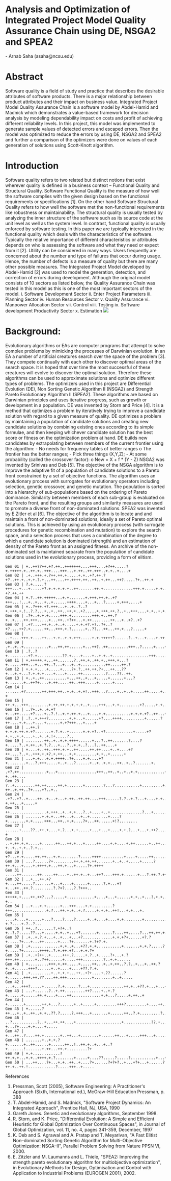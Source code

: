 <h1>Analysis and Optimization of Integrated Project Model Quality Assurance Chain using DE, NSGA2 and SPEA2</h1>
-	Arnab Saha (asaha@ncsu.edu)

<h1>Abstract</h1>
Software quality is a field of study and practice that describes the desirable attributes of software products. There is a major relationship between product attributes and their impact on business value. Integrated Project Model Quality Assurance Chain is a software model by Abdel-Hamid and Madnick which demonstrates a value-based framework for decision analysis by modeling dependability impact on costs and profit of achieving different reliability levels. In this project, this model was implemented to generate sample values of detected errors and escaped errors. Then the model was optimized to reduce the errors by using DE, NSGA2 and SPEA2 and further a comparison of the optimizers were done on values of each generation of solutions using Scott-Knott algorithm.
<h1>Introduction</h1>
Software quality refers to two related but distinct notions that exist wherever quality is defined in a business context – Functional Quality and Structural Quality. Software Functional Quality is the measure of how well the software complies with the given design based on the functional requirements or specifications [1]. On the other hand Software Structural Quality refers to how well the software met the non-functional requirements like robustness or maintainability. The structural quality is usually tested by analyzing the inner structure of the software such as its source code at the unit level as well as the system level. In contrast, functional quality is usually enforced by software testing. 
In this paper we are typically interested in the functional quality which deals with the characteristics of the software. Typically the relative importance of different characteristics or attributes depends on who is assessing the software and what they need or expect from it [2].  Utility can be considered in many ways. Users frequently are concerned about the number and type of failures that occur during usage. Hence, the number of defects is a measure of quality but there are many other possible measures. The Integrated Project Model developed by Abdel-Hamid [2] was used to model the generation, detection, and correction of errors during development. Although the original model consists of 10 sectors as listed below, the Quality Assurance Chain was tested in this model as this is one of the most important sectors of the model.
i.	Software Development Sector
ii.	Enter Project Parameters
iii.	Planning Sector
iv.	Human Resources Sector
v.	Quality Assurance
vi.	Manpower Allocation Sector
vii.	Control
viii.	Testing
ix.	Software development Productivity Sector
x.	Estimation
<img src="\images\ipm_full.png">
<h1>Background:</h1>
Evolutionary algorithms or EAs are computer programs that attempt to solve complex problems by mimicking the processes of Darwinian evolution. In an EA a number of artificial creatures search over the space of the problem [3]. They compete continually with each other to discover optimal areas of the search space. It is hoped that over time the most successful of these creatures will evolve to discover the optimal solution. Therefore these algorithms can be used to approximate solutions and optimize different types of problems. 
The optimizers used in this project are Differential Evolution (DE), Non Sorting Genetic Algorithm II (NSGA2) and Strength Pareto Evolutionary Algorithm II (SPEA2). These algorithms are based on Darwinian principles and uses iterative progress, such as growth or development in a population. 
DE was invented by Storn and Price [4]. It is a method that optimizes a problem by iteratively trying to improve a candidate solution with regard to a given measure of quality. DE optimizes a problem by maintaining a population of candidate solutions and creating new candidate solutions by combining existing ones according to its simple formulae, and then keeping whichever candidate solution has the best score or fitness on the optimization problem at hand. DE builds new candidates by extrapolating between members of the current frontier using the algorithm: 
-	No needs for frequency tables of better ranges
o	The frontier has the better ranges;
-	Pick three things (X,Y,Z);
-	At some probability (called the crossover factor):
o	New = X + f * (Y - Z)
NSGA2 was invented by Srinivas and Deb [5]. The objective of the NSGA algorithm is to improve the adaptive fit of a population of candidate solutions to a Pareto front constrained by a set of objective functions. The algorithm uses an evolutionary process with surrogates for evolutionary operators including selection, genetic crossover, and genetic mutation. The population is sorted into a hierarchy of sub-populations based on the ordering of Pareto dominance. Similarity between members of each sub-group is evaluated on the Pareto front, and the resulting groups and similarity measures are used to promote a diverse front of non-dominated solutions. 
SPEA2 was invented by E.Zitler et al [6]. The objective of the algorithm is to locate and and maintain a front of non-dominated solutions, ideally a set of Pareto optimal solutions. This is achieved by using an evolutionary process (with surrogate procedures for genetic recombination and mutation) to explore the search space, and a selection process that uses a combination of the degree to which a candidate solution is dominated (strength) and an estimation of density of the Pareto front as an assigned fitness. An archive of the non-dominated set is maintained separate from the population of candidate solutions used in the evolutionary process, providing a form of elitism.

```
Gen 01 | +..++??++.+?.++..+++++++....+++....+?++.....?+.+++++.+..++.+..+++....+++...+.++..++.+++..+.+..+....+ 
Gen 02 | .+..+++.+.?++.++.+.....+.+..+?.++.?+?..++.+..+.+.?.+...++....++.++++.++..++..+.++...++?.....?+..++.+ 
Gen 03 | ?.+.....?+++...+...+.....+?.+.+.+.+.+..++.......++.+.............+++.+.....+.+...+..++.....?+?.++.++ 
Gen 04 | +.?..++.+++++...+.+.......+.+++.++.+..+?+++...!...+..+...+..+......++++....+...+...?.....+.+++.....+ 
Gen 05 | +..?+++.+?.+++...+..+..?..?+.+++.+.!..?.?...+..+..++..++.+..+?.....+.+++.++.?..+..+++....+.+..+.+.++ 
Gen 06 | .?+..+.+.+.....+++.+.........+++.+..++.?+..+....++.+++.....+...++..+?++...+.++........++...+..+?..+? 
Gen 07 | .+?....++.+..+..+.....+.+.+?.+?..?+..?+?....++?.+......++...+++.+.?......+..??...++...++.+...?.....+ 
Gen 08 | ..+....+++.+....++...+.+..+.+.+++.....+.+.+++++?......?..+...+....+.++.+.+.......+....+.......+++.+. 
Gen 09 | .+..+..+...........+...++.++......+...++?..++.........+++..?.....+....++.....?.....+..+........+.... 
Gen 10 | .?..?+.........+?.+...........??.+....+....+..+.+..+................+++......+++++.+..+++.+.+++.+... 
Gen 11 | +.+++++.+...++.......?..++.+..++.+..+++.+...?+......+++...+...++..?...+...+..+...........++.....++.? 
Gen 12 | +.+.+....+.....+....?+.?..++.++.?+...++...??+...+.+...?.+.+.+....+....+.....++..........?....??..++. 
Gen 13 | +..+..++..........+...++..+...+.....+......+...?+.......+..++?+....+.++.....++..+++.....+......+.... 
Gen 14 | .......+?.......++.+++.++..+.+..+.+!..+++...?....+..+..+.....++.....+....?.+.....+++.+.........++.?+ 
Gen 15 | ++.+...+++.........+.++.++.+.+.+.+..+....+++...+.+.........+?.....+.+....+.+...+++....++.++.+....?.. 
Gen 16 | ..?+..+..+.+?+...++.....+?....+..?.!..+.+.++.+...+....+.+...........+.+.+.+?..++...++.............+. 
Gen 17 | .?..+.+++?.........+.+...+......+?....++++..........+......?++....+.+...+....+......+.+?+++...+....+ 
Gen 18 | ..++.?+.+.+.++.+.+?.......+.?.+..+......+.+.+?..+?............+.....+?+.+..+.+....+..+..+.!+.....?.. 
Gen 19 | ........++..+..+.+.++++......+...?..++.......?....?+.....?..+.++..+.?.?...+...?..+.+..?...?..++....+ 
Gen 20 | +....+..++..+++.+.+..++.....++.++....+..+....+?++....?..+..+++.+.+?.+.++...+.+.........+.+..+......+ 
Gen 21 | ...+.+...+.+.++++..?+....+.+....+?+........+...?.+++.....+..+...?......+..+..+.+...++..+..?.......+. 
Gen 22 | .+?.++............+...+.................+++..++..+..+..+.+............++.++.+++++.+++++.+.?+..++.... 
Gen 23 | ?..+.........++.++.....++.+.......+........?...?...........+.........+.....+?++..+.++..?+....+?..+.. 
Gen 24 | .+?..+?..+....++..+...+...+.++..++.++....+++......?.?..+.?...+....+.+......+..++.....?+.++...+.....+ 
Gen 25 | ++................+.+++..+..+.+...?..+....+..+..............?...+..........++...+..+....+....++....+ 
Gen 26 | .......+.+.+...++...+...+..+........+....?+........+.+.....+++...++..+.+....?+...++......+!?........ 
Gen 27 | ......+....??..++.+....+.?...+.+.....+...+...+....+.+.?...+...+.++?........++.+.++...+......++?...?+ 
Gen 28 | ..+.++.+.+.....+......++...++.+...+.....++....+.+....+.++......+..++...+.?.++.....?+..+..+.+..?.+... 
Gen 29 | +?...+.+.....++.++...+.+........?.....++++..........+....+.....++........++........++.+.....+..+?.+. 
Gen 30 | ...?......?+.........++.+.++.++.......+..+..+.....+.....?++.+...+....+.++++.+...++.+...+.....?+.++++ 
Gen 31 | .....++.......++.....++....+..++.+..+...++?....+++.+......+...?.++.?.++.?.+...+....?....+...+......+ 
Gen 32 | ..+...++.+?+....++.....?.......+...+....+......+......?.+...+?+...++..++.?.........?.?+?....?.?+++.. 
Gen 33 | +++++.+....++.++?...?.....+............+....+...+......+.+..+...?.+.+....++?....+....+.?....+..??+.. 
Gen 34 | ..+...+.+......+...+++....+.+.........?+++...............+.?...++.+.+..+.?.....+.+.+..++!...+.+...+. 
Gen 35 | ....+....+......+...?....?....?.....+..+....+....+.+........+..........++?.....+...?+.?....+.?..?... 
Gen 36 | ++..?.......?.+?+..?+..?.?.....??...+.....+.+..+...+?.......+......?....++.....?...++.++.+....?..++. 
Gen 37 | .+..+.?.+...+..+...+...+?.............+.+.+?+......+?.?+.....?+...+...++......+....?+.......+.?+?.+. 
Gen 38 | .+.............+.+..+...+??.+.+...........+.......+.+.?.....?+.....?+.......++++..?.+.++.+?...+.+.?+ 
Gen 39 | .+..+?++..+.....+++.?.....+.?..+.....?+...+.?+++.++.......+..?++......+.....+++.........?..+.+...... 
Gen 40 | +.........+++.+.++.....+.....++...+..+.++..?.?..+...+..++.?+..+......+++?......+..+....+....+??.?.+. 
Gen 41 | .+.........+..+.+.+...++..+?+....+.??......?+.......+++.++.??....++.+++...........+........+..+..... 
Gen 42 | ...+...+++?.....+......?.+......?...+...............++.+..+??.+...+...+.?....++.?.......!+.+....+..+ 
Gen 43 | ...+......?..+.++.........++?....+..+.?+......+......++.+....+....++.............+.+...?.....+.++..+ 
Gen 44 | +.......+.......++.+...?......+..+.....+.........+++?.........+....++...+...........++......+......+ 
Gen 45 | +......?++...+..+..++..+.+..??.?.....?.+++...+.......+......++..?.+.........?..++....+...++..++....+ 
Gen 46 | ..?...........?..+...++.++....+....................+............??.+...+.++.?+...?+....+.+....+..... 
Gen 47 | +...++..?....++.+.......+..++...+........+......++...+.....+++...+.....+...??........+...+.++...??.. 
Gen 48 | .......+..+.+.?+.......+..++......+......++..!..++.+..+...+..?+.......!.......+.++...++.+.........?+ 
Gen 49 | +.+............?++.+.+...+.+..++++.+.?........+.....+....??.....?.....?...........+...++.....+....?. 
Gen 50 | ...++....?+...+.+..++..+....?+......?+?+?..+...+?+...+......?++.+..++.!............?.....+++..+..... 
```











References
1.	Pressman, Scott (2005), Software Engineering: A Practitioner's Approach (Sixth, International ed.), McGraw-Hill Education Pressman, p. 388
2.	T. Abdel-Hamid, and S. Madnick, "Software Project Dynamics: An Integrated Approach", Prentice Hall, NJ, USA, 1990
3.	Gareth Jones. Genetic and evolutionary algorithms, September 1998.
4.	R. Storn, and K. Price, "Differential Evolution: A Simple and Efficient Heuristic for Global Optimization Over Continuous Spaces", in Journal of Global Optimization, vol. 11, no. 4, pages 341-359, December, 1997
5.	K. Deb and S. Agrawal and A. Pratap and T. Meyarivan, "A Fast Elitist Non–dominated Sorting Genetic Algorithm for Multi–Objective Optimization: NSGA–II", Parallel Problem Solving from Nature PPSN VI, 2000.
6.	E. Zitzler and M. Laumanns and L. Thiele, "SPEA2: Improving the strength pareto evolutionary algorithm for multiobjective optimization", in Evolutionary Methods for Design, Optimisation and Control with Application to Industrial Problems (EUROGEN 2001), 2002.
